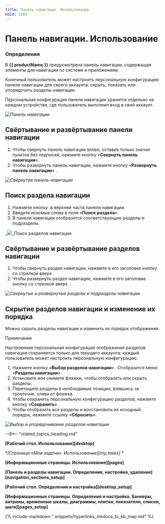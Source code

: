```yaml
---
title: Панель навигации. Использование
kbId: 2283
---
```


# Панель навигации. Использование

### Определения

В **{{ productName }}** предусмотрена панель навигации, содержащая элементы для навигации по системе и приложениям.

Конечный пользователь может настроить персональную конфигурацию панели навигации для своего аккаунта: скрыть, показать или упорядочить разделы навигации.

Персональная конфигурация панели навигации хранится отдельно на каждом устройстве, где пользователь выполнил вход в свой аккаунт.

_![Панель навигации](https://kb.comindware.ru/assets/img_64e4c37c89809.png)_

## Свёртывание и развёртывание панели навигации

1. Чтобы свернуть панель навигации влево, оставив только значки пунктов без подписей, нажмите кнопку «**Свернуть панель навигации**» *‌*.
2. Чтобы развернуть панель навигации, нажмите кнопку «**Развернуть панель навигации**» *‌*.

_![Свёрнутая панель навигации](https://kb.comindware.ru/assets/img_64e4bd4070dff.png)_

## Поиск раздела навигации

1. Нажмите кнопку *‌* в верхней части панели навигации.
2. Введите искомые слова в поле «**Поиск раздела**».
3. В панели навигации отобразятся соответствующие разделы и подразделы.

_![](https://kb.comindware.ru/assets/img_64e4c4581f569.png)_Поиск разделов навигации

## Свёртывание и развёртывание разделов навигации

1. Чтобы свернуть раздел навигации, нажмите в его заголовке кнопку со стрелкой вверх *‌*.
2. Чтобы развернуть раздел навигации, нажмите в его заголовке кнопку со стрелкой вверх  *‌*.

_![Свернутые и развернутые разделы и подразделы навигации](https://kb.comindware.ru/assets/img_64e4d4465ad86.png)_

## Скрытие разделов навигации и изменение их порядка

Можно скрыть разделы навигации и изменить их порядок отображения.

Примечание

Настроенная персональная конфигурация отображения разделов навигации сохраняется только для текущего аккаунта: каждый пользователь может настроить персональную конфигурацию.

1. Нажмите кнопку «**Выбор разделов навигации**» *‌*. Отобразится меню «**Разделы навигации**».
2. Установите или снимите флажки, чтобы отобразить или скрыть разделы.
3. Перетащите разделы в необходимые позиции, взявшись за троеточие *‌* слева от флажка.
4. Чтобы сохранить персональную конфигурацию разделов, нажмите кнопку «**Сохранить**».
5. Чтобы отобразить все разделы и восстановить их исходный порядок, нажмите ссылку «**Сбросить**».

_![Выбор и упорядочивание разделов навигации](https://kb.comindware.ru/assets/img_64e4c164f1b1c.png)_

--8<-- "related_topics_heading.md"

**[Рабочий стол. Использование][desktop]**

**[Страница «Мои задачи». Использование][my_tasks] \**

**[Информационные страницы. Использование][pages]**

**[Панель и разделы навигации. Определения, настройка, удаление][navigation_sections_setup]**

**[Рабочий стол. Определения и настройка][desktop_setup]**

**[Информационные страницы. Определения и настройка. Баннеры, витрины, временные шкалы, диаграммы, плитки, показатели, списки, шаги][pages_setup]**



{% include-markdown ".snippets/hyperlinks_mkdocs_to_kb_map.md" %}
